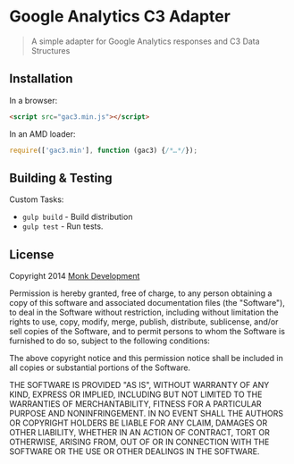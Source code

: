 # Google Analytics C3 Adapter

> A simple adapter for Google Analytics responses and C3 Data Structures

## Installation

In a browser:

```html
<script src="gac3.min.js"></script>
```


In an AMD loader:

```js
require(['gac3.min'], function (gac3) {/*…*/});
```


## Building & Testing
Custom Tasks:

* `gulp build` - Build distribution
* `gulp test` - Run tests.

## License
Copyright 2014 [Monk Development](http://monkdevelopment.com/)

Permission is hereby granted, free of charge, to any person obtaining
a copy of this software and associated documentation files (the
"Software"), to deal in the Software without restriction, including
without limitation the rights to use, copy, modify, merge, publish,
distribute, sublicense, and/or sell copies of the Software, and to
permit persons to whom the Software is furnished to do so, subject to
the following conditions:

The above copyright notice and this permission notice shall be
included in all copies or substantial portions of the Software.

THE SOFTWARE IS PROVIDED "AS IS", WITHOUT WARRANTY OF ANY KIND,
EXPRESS OR IMPLIED, INCLUDING BUT NOT LIMITED TO THE WARRANTIES OF
MERCHANTABILITY, FITNESS FOR A PARTICULAR PURPOSE AND
NONINFRINGEMENT. IN NO EVENT SHALL THE AUTHORS OR COPYRIGHT HOLDERS BE
LIABLE FOR ANY CLAIM, DAMAGES OR OTHER LIABILITY, WHETHER IN AN ACTION
OF CONTRACT, TORT OR OTHERWISE, ARISING FROM, OUT OF OR IN CONNECTION
WITH THE SOFTWARE OR THE USE OR OTHER DEALINGS IN THE SOFTWARE.
